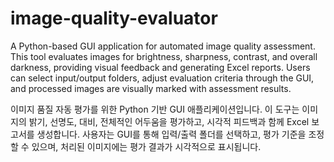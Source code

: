# image-quality-evaluator

A Python-based GUI application for automated image quality assessment. This tool evaluates images for brightness, sharpness, contrast, and overall darkness, providing visual feedback and generating Excel reports. Users can select input/output folders, adjust evaluation criteria through the GUI, and processed images are visually marked with assessment results.

이미지 품질 자동 평가를 위한 Python 기반 GUI 애플리케이션입니다. 이 도구는 이미지의 밝기, 선명도, 대비, 전체적인 어두움을 평가하고, 시각적 피드백과 함께 Excel 보고서를 생성합니다. 사용자는 GUI를 통해 입력/출력 폴더를 선택하고, 평가 기준을 조정할 수 있으며, 처리된 이미지에는 평가 결과가 시각적으로 표시됩니다.

